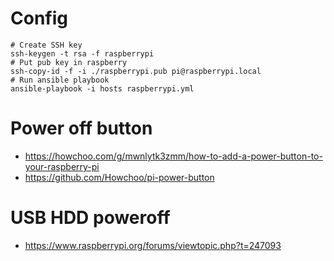 # Config

```shell script
# Create SSH key
ssh-keygen -t rsa -f raspberrypi
# Put pub key in raspberry
ssh-copy-id -f -i ./raspberrypi.pub pi@raspberrypi.local
# Run ansible playbook
ansible-playbook -i hosts raspberrypi.yml
```

# Power off button

- https://howchoo.com/g/mwnlytk3zmm/how-to-add-a-power-button-to-your-raspberry-pi
- https://github.com/Howchoo/pi-power-button

# USB HDD poweroff 

- https://www.raspberrypi.org/forums/viewtopic.php?t=247093
